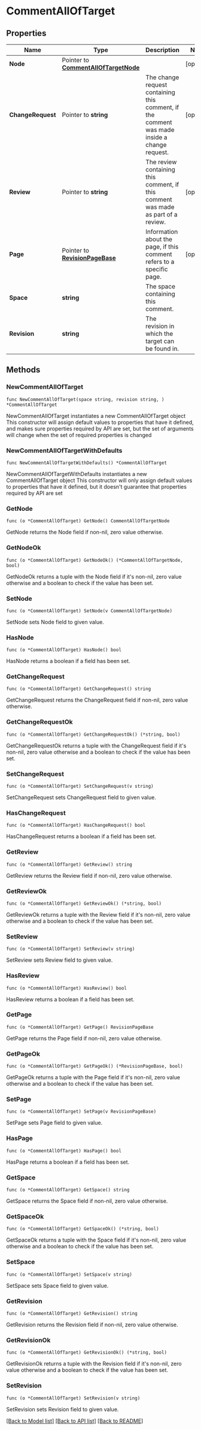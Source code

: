 # CommentAllOfTarget

## Properties

Name | Type | Description | Notes
------------ | ------------- | ------------- | -------------
**Node** | Pointer to [**CommentAllOfTargetNode**](CommentAllOfTargetNode.md) |  | [optional] 
**ChangeRequest** | Pointer to **string** | The change request containing this comment, if the comment was made inside a change request. | [optional] 
**Review** | Pointer to **string** | The review containing this comment, if this comment was made as part of a review. | [optional] 
**Page** | Pointer to [**RevisionPageBase**](RevisionPageBase.md) | Information about the page, if this comment refers to a specific page. | [optional] 
**Space** | **string** | The space containing this comment. | 
**Revision** | **string** | The revision in which the target can be found in. | 

## Methods

### NewCommentAllOfTarget

`func NewCommentAllOfTarget(space string, revision string, ) *CommentAllOfTarget`

NewCommentAllOfTarget instantiates a new CommentAllOfTarget object
This constructor will assign default values to properties that have it defined,
and makes sure properties required by API are set, but the set of arguments
will change when the set of required properties is changed

### NewCommentAllOfTargetWithDefaults

`func NewCommentAllOfTargetWithDefaults() *CommentAllOfTarget`

NewCommentAllOfTargetWithDefaults instantiates a new CommentAllOfTarget object
This constructor will only assign default values to properties that have it defined,
but it doesn't guarantee that properties required by API are set

### GetNode

`func (o *CommentAllOfTarget) GetNode() CommentAllOfTargetNode`

GetNode returns the Node field if non-nil, zero value otherwise.

### GetNodeOk

`func (o *CommentAllOfTarget) GetNodeOk() (*CommentAllOfTargetNode, bool)`

GetNodeOk returns a tuple with the Node field if it's non-nil, zero value otherwise
and a boolean to check if the value has been set.

### SetNode

`func (o *CommentAllOfTarget) SetNode(v CommentAllOfTargetNode)`

SetNode sets Node field to given value.

### HasNode

`func (o *CommentAllOfTarget) HasNode() bool`

HasNode returns a boolean if a field has been set.

### GetChangeRequest

`func (o *CommentAllOfTarget) GetChangeRequest() string`

GetChangeRequest returns the ChangeRequest field if non-nil, zero value otherwise.

### GetChangeRequestOk

`func (o *CommentAllOfTarget) GetChangeRequestOk() (*string, bool)`

GetChangeRequestOk returns a tuple with the ChangeRequest field if it's non-nil, zero value otherwise
and a boolean to check if the value has been set.

### SetChangeRequest

`func (o *CommentAllOfTarget) SetChangeRequest(v string)`

SetChangeRequest sets ChangeRequest field to given value.

### HasChangeRequest

`func (o *CommentAllOfTarget) HasChangeRequest() bool`

HasChangeRequest returns a boolean if a field has been set.

### GetReview

`func (o *CommentAllOfTarget) GetReview() string`

GetReview returns the Review field if non-nil, zero value otherwise.

### GetReviewOk

`func (o *CommentAllOfTarget) GetReviewOk() (*string, bool)`

GetReviewOk returns a tuple with the Review field if it's non-nil, zero value otherwise
and a boolean to check if the value has been set.

### SetReview

`func (o *CommentAllOfTarget) SetReview(v string)`

SetReview sets Review field to given value.

### HasReview

`func (o *CommentAllOfTarget) HasReview() bool`

HasReview returns a boolean if a field has been set.

### GetPage

`func (o *CommentAllOfTarget) GetPage() RevisionPageBase`

GetPage returns the Page field if non-nil, zero value otherwise.

### GetPageOk

`func (o *CommentAllOfTarget) GetPageOk() (*RevisionPageBase, bool)`

GetPageOk returns a tuple with the Page field if it's non-nil, zero value otherwise
and a boolean to check if the value has been set.

### SetPage

`func (o *CommentAllOfTarget) SetPage(v RevisionPageBase)`

SetPage sets Page field to given value.

### HasPage

`func (o *CommentAllOfTarget) HasPage() bool`

HasPage returns a boolean if a field has been set.

### GetSpace

`func (o *CommentAllOfTarget) GetSpace() string`

GetSpace returns the Space field if non-nil, zero value otherwise.

### GetSpaceOk

`func (o *CommentAllOfTarget) GetSpaceOk() (*string, bool)`

GetSpaceOk returns a tuple with the Space field if it's non-nil, zero value otherwise
and a boolean to check if the value has been set.

### SetSpace

`func (o *CommentAllOfTarget) SetSpace(v string)`

SetSpace sets Space field to given value.


### GetRevision

`func (o *CommentAllOfTarget) GetRevision() string`

GetRevision returns the Revision field if non-nil, zero value otherwise.

### GetRevisionOk

`func (o *CommentAllOfTarget) GetRevisionOk() (*string, bool)`

GetRevisionOk returns a tuple with the Revision field if it's non-nil, zero value otherwise
and a boolean to check if the value has been set.

### SetRevision

`func (o *CommentAllOfTarget) SetRevision(v string)`

SetRevision sets Revision field to given value.



[[Back to Model list]](../README.md#documentation-for-models) [[Back to API list]](../README.md#documentation-for-api-endpoints) [[Back to README]](../README.md)


